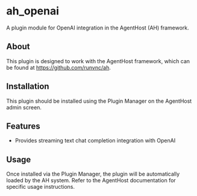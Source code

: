 # ah_openai

A plugin module for OpenAI integration in the AgentHost (AH) framework.

## About

This plugin is designed to work with the AgentHost framework, which can be found at https://github.com/runvnc/ah.

## Installation

This plugin should be installed using the Plugin Manager on the AgentHost admin screen.

## Features

- Provides streaming text chat completion integration with OpenAI

## Usage

Once installed via the Plugin Manager, the plugin will be automatically loaded by the AH system. Refer to the AgentHost documentation for specific usage instructions.
